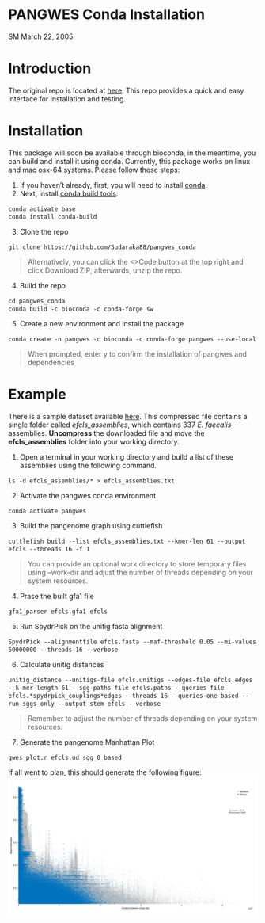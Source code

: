 PANGWES Conda Installation
================
SM
March 22, 2005

# Introduction

The original repo is located at
[here](https://github.com/jurikuronen/PANGWES). This repo provides a
quick and easy interface for installation and testing.

# Installation

This package will soon be available through bioconda, in the meantime,
you can build and install it using conda. Currently, this package works
on linux and mac osx-64 systems. Please follow these steps:

1.  If you haven’t already, first, you will need to install
    [conda](https://docs.anaconda.com/free/miniconda/miniconda-install/).
2.  Next, install [conda build
    tools](https://docs.conda.io/projects/conda-build/en/stable/install-conda-build.html):

<!-- -->

    conda activate base
    conda install conda-build

3.  Clone the repo

<!-- -->

    git clone https://github.com/Sudaraka88/pangwes_conda

> Alternatively, you can click the \<\>Code button at the top right and
> click Download ZIP, afterwards, unzip the repo.

4.  Build the repo

<!-- -->

    cd pangwes_conda 
    conda build -c bioconda -c conda-forge sw

5.  Create a new environment and install the package

<!-- -->

    conda create -n pangwes -c bioconda -c conda-forge pangwes --use-local

> When prompted, enter y to confirm the installation of pangwes and
> dependencies

# Example

There is a sample dataset available
[here](https://uio-my.sharepoint.com/:u:/g/personal/sudarakm_uio_no/ET0J10TDy9VCiIS8ymLFYxYBrN0IqxsE83iJzUl-9_SWpQ?e=YpKoPg).
This compressed file contains a single folder called *efcls_assemblies*,
which contains 337 *E. faecalis* assemblies. **Uncompress** the
downloaded file and move the **efcls_assemblies** folder into your
working directory.

1.  Open a terminal in your working directory and build a list of these
    assemblies using the following command.

<!-- -->

    ls -d efcls_assemblies/* > efcls_assemblies.txt

2.  Activate the pangwes conda environment

<!-- -->

    conda activate pangwes

3.  Build the pangenome graph using cuttlefish

<!-- -->

    cuttlefish build --list efcls_assemblies.txt --kmer-len 61 --output efcls --threads 16 -f 1

> You can provide an optional work directory to store temporary files
> using –work-dir <your directory> and adjust the number of threads
> depending on your system resources.

4.  Prase the built gfa1 file

<!-- -->

    gfa1_parser efcls.gfa1 efcls

5.  Run SpydrPick on the unitig fasta alignment

<!-- -->

    SpydrPick --alignmentfile efcls.fasta --maf-threshold 0.05 --mi-values 50000000 --threads 16 --verbose

6.  Calculate unitig distances

<!-- -->

    unitig_distance --unitigs-file efcls.unitigs --edges-file efcls.edges --k-mer-length 61 --sgg-paths-file efcls.paths --queries-file efcls.*spydrpick_couplings*edges --threads 16 --queries-one-based --run-sggs-only --output-stem efcls --verbose

> Remember to adjust the number of threads depending on your system
> resources.

7.  Generate the pangenome Manhattan Plot

<!-- -->

    gwes_plot.r efcls.ud_sgg_0_based 

If all went to plan, this should generate the following figure:
![](supp/gwes_plot.png)
